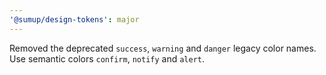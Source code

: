```yaml
---
'@sumup/design-tokens': major
---
```


Removed the deprecated `success`, `warning` and `danger` legacy color names. Use semantic colors `confirm`, `notify` and `alert`.
